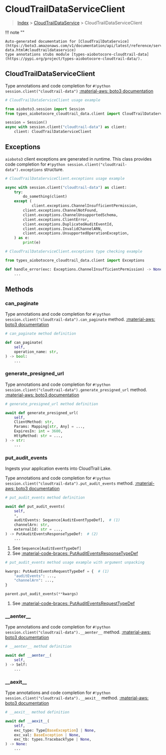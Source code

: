 # CloudTrailDataServiceClient

> [Index](../README.md) > [CloudTrailDataService](./README.md) > CloudTrailDataServiceClient

!!! note ""

    Auto-generated documentation for [CloudTrailDataService](https://boto3.amazonaws.com/v1/documentation/api/latest/reference/services/cloudtrail-data.html#cloudtraildataservice)
    type annotations stubs module [types-aiobotocore-cloudtrail-data](https://pypi.org/project/types-aiobotocore-cloudtrail-data/).

## CloudTrailDataServiceClient

Type annotations and code completion for `#!python session.client("cloudtrail-data")`
[:material-aws: boto3 documentation](https://boto3.amazonaws.com/v1/documentation/api/latest/reference/services/cloudtrail-data.html#CloudTrailDataService.Client)

```python
# CloudTrailDataServiceClient usage example

from aioboto3.session import Session
from types_aiobotocore_cloudtrail_data.client import CloudTrailDataServiceClient

session = Session()
async with session.client("cloudtrail-data") as client:
    client: CloudTrailDataServiceClient
```

## Exceptions


`aioboto3` client exceptions are generated in runtime.
This class provides code completion for `#!python session.client("cloudtrail-data").exceptions` structure.

```python
# CloudTrailDataServiceClient.exceptions usage example

async with session.client("cloudtrail-data") as client:
    try:
        do_something(client)
    except (
            client.exceptions.ChannelInsufficientPermission,
        client.exceptions.ChannelNotFound,
        client.exceptions.ChannelUnsupportedSchema,
        client.exceptions.ClientError,
        client.exceptions.DuplicatedAuditEventId,
        client.exceptions.InvalidChannelARN,
        client.exceptions.UnsupportedOperationException,
    ) as e:
        print(e)
```

```python
# CloudTrailDataServiceClient.exceptions type checking example

from types_aiobotocore_cloudtrail_data.client import Exceptions

def handle_error(exc: Exceptions.ChannelInsufficientPermission) -> None:
    ...
```


## Methods


### can\_paginate



Type annotations and code completion for `#!python session.client("cloudtrail-data").can_paginate` method.
[:material-aws: boto3 documentation](https://boto3.amazonaws.com/v1/documentation/api/latest/reference/services/cloudtrail-data.html#CloudTrailDataService.Client)

```python
# can_paginate method definition

def can_paginate(
    self,
    operation_name: str,
) -> bool:
    ...
```


### generate\_presigned\_url



Type annotations and code completion for `#!python session.client("cloudtrail-data").generate_presigned_url` method.
[:material-aws: boto3 documentation](https://boto3.amazonaws.com/v1/documentation/api/latest/reference/services/cloudtrail-data.html#CloudTrailDataService.Client)

```python
# generate_presigned_url method definition

await def generate_presigned_url(
    self,
    ClientMethod: str,
    Params: Mapping[str, Any] = ...,
    ExpiresIn: int = 3600,
    HttpMethod: str = ...,
) -> str:
    ...
```


### put\_audit\_events

Ingests your application events into CloudTrail Lake.

Type annotations and code completion for `#!python session.client("cloudtrail-data").put_audit_events` method.
[:material-aws: boto3 documentation](https://boto3.amazonaws.com/v1/documentation/api/latest/reference/services/cloudtrail-data.html#CloudTrailDataService.Client)

```python
# put_audit_events method definition

await def put_audit_events(
    self,
    *,
    auditEvents: Sequence[AuditEventTypeDef],  # (1)
    channelArn: str,
    externalId: str = ...,
) -> PutAuditEventsResponseTypeDef:  # (2)
    ...
```

1. See `Sequence[AuditEventTypeDef]`
2. See [:material-code-braces: PutAuditEventsResponseTypeDef](./type_defs.md#putauditeventsresponsetypedef)


```python
# put_audit_events method usage example with argument unpacking

kwargs: PutAuditEventsRequestTypeDef = {  # (1)
    "auditEvents": ...,
    "channelArn": ...,
}

parent.put_audit_events(**kwargs)
```

1. See [:material-code-braces: PutAuditEventsRequestTypeDef](./type_defs.md#putauditeventsrequesttypedef)

### \_\_aenter\_\_



Type annotations and code completion for `#!python session.client("cloudtrail-data").__aenter__` method.
[:material-aws: boto3 documentation](https://boto3.amazonaws.com/v1/documentation/api/latest/reference/services/cloudtrail-data.html#CloudTrailDataService.Client)

```python
# __aenter__ method definition

await def __aenter__(
    self,
) -> Self:
    ...
```


### \_\_aexit\_\_



Type annotations and code completion for `#!python session.client("cloudtrail-data").__aexit__` method.
[:material-aws: boto3 documentation](https://boto3.amazonaws.com/v1/documentation/api/latest/reference/services/cloudtrail-data.html#CloudTrailDataService.Client)

```python
# __aexit__ method definition

await def __aexit__(
    self,
    exc_type: Type[BaseException] | None,
    exc_val: BaseException | None,
    exc_tb: types.TracebackType | None,
) -> None:
    ...
```





